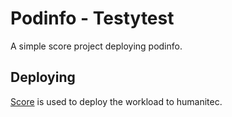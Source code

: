 # Podinfo - Testytest

A simple score project deploying podinfo.

## Deploying

[Score](https://score.dev/) is used to deploy the workload to humanitec.
